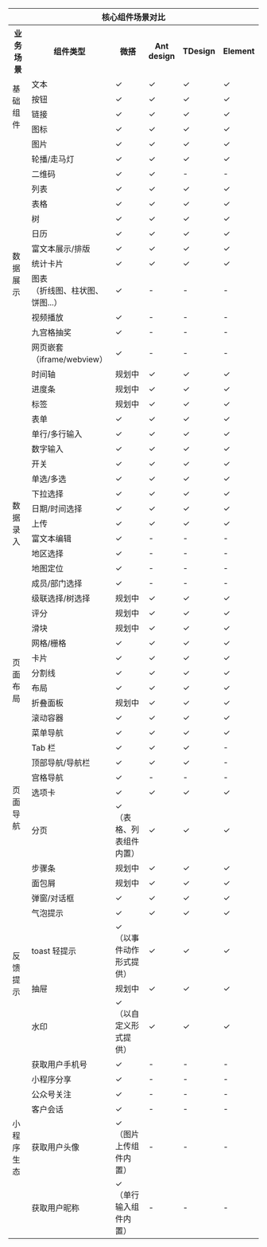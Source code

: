 <table>
    <tr>
      <th width="20%" style="text-align:center" colspan="6"><b>核心组件场景对比</b></td>
</tr>
 <tr>
      <th width="10%" ><b>业务场景</b></td>
      <th width="10%" ><b>组件类型</b></td>
      <th width="20%" ><b>微搭</b></td>
      <th width="10%" ><b>Ant design</b></td>
      <th width="10%" ><b>TDesign</b></td>
      <th width="10%" ><b>Element</b></td>
</tr>
   <tr>
      <td rowspan='4'>基础组件</td>
      <td>文本</td>
      <td>&#10003;</td>
      <td>&#10003;</td>
      <td>&#10003;</td>
      <td>&#10003;</td>
</tr>
   <tr>
      <td>按钮</td>
      <td>&#10003;</td>
      <td>&#10003;</td>
      <td>&#10003;</td>
      <td>&#10003;</td>
	</tr>
   <tr>
      <td>链接</td>
      <td>&#10003;</td>
      <td>&#10003;</td>
      <td>&#10003;</td>
      <td>&#10003;</td>
</tr>
   <tr>
      <td>图标</td>
      <td>&#10003;</td>
      <td>&#10003;</td>
      <td>&#10003;</td>
      <td>&#10003;</td>
	</tr>
   <tr>
       <td rowspan='16'>数据展示</td>
 <td>图片</td>
      <td>&#10003;</td>
      <td>&#10003;</td>
      <td>&#10003;</td>
      <td>&#10003;</td>
	</tr>
   <tr>
      <td>轮播/走马灯</td>
      <td>&#10003;</td>
      <td>&#10003;</td>
      <td>&#10003;</td>
      <td>&#10003;</td>
</tr>
   <tr>
      <td>二维码</td>
      <td>&#10003;</td>
      <td>&#10003;</td>
      <td>-</td>
      <td>-</td>
	</tr>
   <tr>
      <td>列表</td>
      <td>&#10003;</td>
      <td>&#10003;</td>
      <td>&#10003;</td>
      <td>&#10003;</td>
</tr>
   <tr>
      <td>表格</td>
      <td>&#10003;</td>
      <td>&#10003;</td>
      <td>&#10003;</td>
      <td>&#10003;</td>
	</tr>
   <tr>
      <td>树</td>
      <td>&#10003;</td>
      <td>&#10003;</td>
      <td>&#10003;</td>
      <td>&#10003;</td>
</tr>
   <tr>
      <td>日历</td>
      <td>&#10003;</td>
      <td>&#10003;</td>
      <td>&#10003;</td>
      <td>&#10003;</td>
	</tr>
   <tr>
      <td>富文本展示/排版</td>
      <td>&#10003;</td>
      <td>&#10003;</td>
      <td>&#10003;</td>
      <td>&#10003;</td>
</tr>
   <tr>
      <td>统计卡片</td>
      <td>&#10003;</td>
      <td>&#10003;</td>
      <td>&#10003;</td>
      <td>&#10003;</td>
	</tr>
   <tr>
      <td>图表<br>
（折线图、柱状图、饼图...）</td>
      <td>&#10003;</td>
      <td>-</td>
      <td>-</td>
      <td>-</td>
</tr>
   <tr>
      <td>视频播放</td>
      <td>&#10003;</td>
      <td>-</td>
      <td>-</td>
      <td>-</td>
	</tr>
   <tr>
      <td>九宫格抽奖</td>
      <td>&#10003;</td>
      <td>-</td>
      <td>-</td>
      <td>-</td>
</tr>
   <tr>
      <td>网页嵌套<br>
（iframe/webview）</td>
      <td>&#10003;</td>
      <td>-</td>
      <td>-</td>
      <td>-</td>
	</tr>
   <tr>
      <td>时间轴</td>
      <td>规划中</td>
      <td>&#10003;</td>
      <td>&#10003;</td>
      <td>&#10003;</td>
</tr>
   <tr>
      <td>进度条</td>
      <td>规划中</td>
      <td>&#10003;</td>
      <td>&#10003;</td>
      <td>&#10003;</td>
	</tr>
   <tr>
      <td>标签</td>
      <td>规划中</td>
      <td>&#10003;</td>
      <td>&#10003;</td>
      <td>&#10003;</td>
</tr>
   <tr>
      <td rowspan='15'>数据录入</td>
      <td>表单</td>
      <td>&#10003;</td>
      <td>&#10003;</td>
      <td>&#10003;</td>
      <td>&#10003;</td>
	</tr>
   <tr>
      <td>单行/多行输入</td>
      <td>&#10003;</td>
      <td>&#10003;</td>
      <td>&#10003;</td>
      <td>&#10003;</td>
</tr>
   <tr>
      <td>数字输入</td>
      <td>&#10003;</td>
      <td>&#10003;</td>
      <td>&#10003;</td>
      <td>&#10003;</td>
	</tr>
   <tr>
      <td>开关</td>
      <td>&#10003;</td>
      <td>&#10003;</td>
      <td>&#10003;</td>
      <td>&#10003;</td>
</tr>
   <tr>
      <td>单选/多选</td>
      <td>&#10003;</td>
      <td>&#10003;</td>
      <td>&#10003;</td>
      <td>&#10003;</td>
	</tr>
   <tr>
      <td>下拉选择</td>
      <td>&#10003;</td>
      <td>&#10003;</td>
      <td>&#10003;</td>
      <td>&#10003;</td>
</tr>
   <tr>
      <td>日期/时间选择</td>
      <td>&#10003;</td>
      <td>&#10003;</td>
      <td>&#10003;</td>
      <td>&#10003;</td>
	</tr>
   <tr>
      <td>上传</td>
      <td>&#10003;</td>
      <td>&#10003;</td>
      <td>&#10003;</td>
      <td>&#10003;</td>
</tr>
   <tr>
      <td>富文本编辑</td>
      <td>&#10003;</td>
      <td>-</td>
      <td>-</td>
      <td>-</td>
	</tr>
   <tr>
      <td>地区选择</td>
      <td>&#10003;</td>
      <td>-</td>
      <td>-</td>
      <td>-</td>
</tr>
   <tr>
      <td>地图定位</td>
      <td>&#10003;</td>
      <td>-</td>
      <td>-</td>
      <td>-</td>
	</tr>
   <tr>
      <td>成员/部门选择</td>
      <td>&#10003;</td>
      <td>-</td>
      <td>-</td>
      <td>-</td>
</tr>
   <tr>
      <td>级联选择/树选择</td>
      <td>规划中</td>
      <td>&#10003;</td>
      <td>&#10003;</td>
      <td>&#10003;</td>
	</tr>
   <tr>
      <td>评分</td>
      <td>规划中</td>
      <td>&#10003;</td>
      <td>&#10003;</td>
      <td>&#10003;</td>
</tr>
   <tr>
      <td>滑块</td>
      <td>规划中</td>
      <td>&#10003;</td>
      <td>&#10003;</td>
      <td>&#10003;</td>
	</tr>
   <tr>
      <td rowspan='6'>页面布局</td>
      <td>网格/栅格</td>
      <td>&#10003;</td>
      <td>&#10003;</td>
      <td>&#10003;</td>
      <td>&#10003;</td>
</tr>
   <tr>
      <td>卡片</td>
      <td>&#10003;</td>
      <td>&#10003;</td>
      <td>&#10003;</td>
      <td>&#10003;</td>
	</tr>
   <tr>
      <td>分割线</td>
      <td>&#10003;</td>
      <td>&#10003;</td>
      <td>&#10003;</td>
      <td>&#10003;</td>
</tr>
   <tr>
      <td>布局</td>
      <td>&#10003;</td>
      <td>&#10003;</td>
      <td>&#10003;</td>
      <td>&#10003;</td>
	</tr>
   <tr>
      <td>折叠面板</td>
      <td>规划中</td>
      <td>&#10003;</td>
      <td>&#10003;</td>
      <td>&#10003;</td>
</tr>
   <tr>
      <td>滚动容器</td>
      <td>&#10003;</td>
      <td>&#10003;</td>
      <td>&#10003;</td>
      <td>&#10003;</td>
	</tr>
    <tr>
      <td rowspan='8'>页面导航</td>
      <td>菜单导航</td>
      <td>&#10003;</td>
      <td>&#10003;</td>
      <td>&#10003;</td>
      <td>&#10003;</td>
	</tr>
   <tr>
      <td>Tab 栏</td>
      <td>&#10003;</td>
      <td>&#10003;</td>
      <td>&#10003;</td>
      <td>-</td>
</tr>
   <tr>
      <td>顶部导航/导航栏</td>
      <td>&#10003;</td>
      <td>&#10003;</td>
      <td>&#10003;</td>
      <td>-</td>
	</tr>
   <tr>
      <td>宫格导航</td>
      <td>&#10003;</td>
      <td>-</td>
      <td>-</td>
      <td>-</td>
</tr>
   <tr>
      <td>选项卡</td>
      <td>&#10003;</td>
      <td>&#10003;</td>
      <td>&#10003;</td>
      <td>&#10003;</td>
	</tr>
  <tr>
      <td>分页</td>
      <td>&#10003;<br>（表格、列表组件内置）</td>
      <td>&#10003;</td>
      <td>&#10003;</td>
      <td>&#10003;</td>
</tr>
   <tr>
      <td>步骤条</td>
      <td>规划中</td>
      <td>&#10003;</td>
      <td>&#10003;</td>
      <td>&#10003;</td>
	</tr>
   <tr>
      <td>面包屑</td>
      <td>规划中</td>
      <td>&#10003;</td>
      <td>&#10003;</td>
      <td>&#10003;</td>
</tr>
 <tr>
      <td rowspan='5'>反馈提示</td>
      <td>弹窗/对话框</td>
      <td>&#10003;</td>
      <td>&#10003;</td>
      <td>&#10003;</td>
      <td>&#10003;</td>
</tr>
   <tr>
      <td>气泡提示</td>
      <td>&#10003;</td>
      <td>&#10003;</td>
      <td>&#10003;</td>
      <td>&#10003;</td>
	</tr>
  <tr>
      <td>toast 轻提示</td>
      <td>&#10003;<br>（以事件动作形式提供）</td>
      <td>&#10003;</td>
      <td>&#10003;</td>
      <td>&#10003;</td>
</tr>
   <tr>
      <td>抽屉</td>
      <td>规划中</td>
      <td>&#10003;</td>
      <td>&#10003;</td>
      <td>&#10003;</td>
	</tr>
   <tr>
      <td>水印</td>
      <td>&#10003;<br>（以自定义形式提供）</td>
      <td>&#10003;</td>
      <td>&#10003;</td>
      <td>&#10003;</td>
</tr>
   <tr>
      <td rowspan='6'>小程序生态</td>
      <td>获取用户手机号</td>
      <td>&#10003;</td>
      <td>-</td>
      <td>-</td>
      <td>-</td>
	</tr>
   <tr>
      <td>小程序分享</td>
      <td>&#10003;</td>
      <td>-</td>
      <td>-</td>
      <td>-</td>
</tr>
   <tr>
      <td>公众号关注</td>
      <td>&#10003;</td>
      <td>-</td>
      <td>-</td>
      <td>-</td>
	</tr>
   <tr>
      <td>客户会话</td>
      <td>&#10003;</td>
      <td>-</td>
      <td>-</td>
      <td>-</td>
</tr>
   <tr>
      <td>获取用户头像</td>
      <td>&#10003;<br>（图片上传组件内置）</td>
      <td>-</td>
      <td>-</td>
      <td>-</td>
	</tr>
   <tr>
      <td>获取用户昵称</td>
      <td>&#10003;<br>（单行输入组件内置）</td>
      <td>-</td>
      <td>-</td>
      <td>-</td>
	</tr>
</table>
